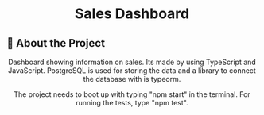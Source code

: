 <div align='center'>

<h1>Sales Dashboard</h1>
</div>

## :star2: About the Project
<div align='center'>
<p>Dashboard showing information on sales. Its made by using TypeScript and JavaScript. PostgreSQL is used for storing the data and a library to connect the database with is typeorm.</p>

<p>
  The project needs to boot up with typing "npm start" in the terminal. For running the tests, type "npm test".
</p>
</div>

